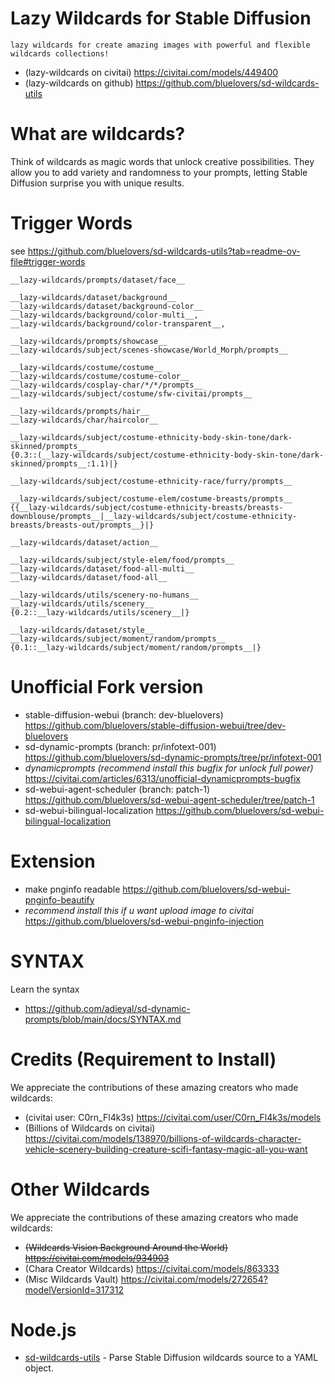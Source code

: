 # Lazy Wildcards for Stable Diffusion

    lazy wildcards for create amazing images with powerful and flexible wildcards collections!

- (lazy-wildcards on civitai)
  https://civitai.com/models/449400
- (lazy-wildcards on github)
  https://github.com/bluelovers/sd-wildcards-utils

# What are wildcards?

Think of wildcards as magic words that unlock creative possibilities. They allow you to add variety and randomness to your prompts, letting Stable Diffusion surprise you with unique results.

# Trigger Words

see https://github.com/bluelovers/sd-wildcards-utils?tab=readme-ov-file#trigger-words

```
__lazy-wildcards/prompts/dataset/face__

__lazy-wildcards/dataset/background__
__lazy-wildcards/dataset/background-color__
__lazy-wildcards/background/color-multi__, 
__lazy-wildcards/background/color-transparent__, 

__lazy-wildcards/prompts/showcase__
__lazy-wildcards/subject/scenes-showcase/World_Morph/prompts__

__lazy-wildcards/costume/costume__
__lazy-wildcards/costume/costume-color__
__lazy-wildcards/cosplay-char/*/*/prompts__
__lazy-wildcards/subject/costume/sfw-civitai/prompts__

__lazy-wildcards/prompts/hair__
__lazy-wildcards/char/haircolor__

__lazy-wildcards/subject/costume-ethnicity-body-skin-tone/dark-skinned/prompts__
{0.3::(__lazy-wildcards/subject/costume-ethnicity-body-skin-tone/dark-skinned/prompts__:1.1)|}

__lazy-wildcards/subject/costume-ethnicity-race/furry/prompts__

__lazy-wildcards/subject/costume-elem/costume-breasts/prompts__
{{__lazy-wildcards/subject/costume-ethnicity-breasts/breasts-downblouse/prompts__|__lazy-wildcards/subject/costume-ethnicity-breasts/breasts-out/prompts__}|}

__lazy-wildcards/dataset/action__

__lazy-wildcards/subject/style-elem/food/prompts__
__lazy-wildcards/dataset/food-all-multi__
__lazy-wildcards/dataset/food-all__

__lazy-wildcards/utils/scenery-no-humans__
__lazy-wildcards/utils/scenery__
{0.2::__lazy-wildcards/utils/scenery__|}

__lazy-wildcards/dataset/style__
__lazy-wildcards/subject/moment/random/prompts__
{0.1::__lazy-wildcards/subject/moment/random/prompts__|}
```

# Unofficial Fork version

- stable-diffusion-webui (branch: dev-bluelovers)
  https://github.com/bluelovers/stable-diffusion-webui/tree/dev-bluelovers
- sd-dynamic-prompts (branch: pr/infotext-001)
  https://github.com/bluelovers/sd-dynamic-prompts/tree/pr/infotext-001
- *dynamicprompts (recommend install this bugfix for unlock full power)*
  https://civitai.com/articles/6313/unofficial-dynamicprompts-bugfix
- sd-webui-agent-scheduler (branch: patch-1)
  https://github.com/bluelovers/sd-webui-agent-scheduler/tree/patch-1
- sd-webui-bilingual-localization
  https://github.com/bluelovers/sd-webui-bilingual-localization

# Extension

- make pnginfo readable
  https://github.com/bluelovers/sd-webui-pnginfo-beautify
- *recommend install this if u want upload image to civitai*
  https://github.com/bluelovers/sd-webui-pnginfo-injection

# SYNTAX

Learn the syntax

- https://github.com/adieyal/sd-dynamic-prompts/blob/main/docs/SYNTAX.md

# Credits (Requirement to Install)

We appreciate the contributions of these amazing creators who made wildcards:

- (civitai user: C0rn_Fl4k3s)
  https://civitai.com/user/C0rn_Fl4k3s/models
- (Billions of Wildcards on civitai)
  https://civitai.com/models/138970/billions-of-wildcards-character-vehicle-scenery-building-creature-scifi-fantasy-magic-all-you-want

# Other Wildcards

We appreciate the contributions of these amazing creators who made wildcards:

- ~~(Wildcards Vision Background Around the World)~~
  ~~https://civitai.com/models/934903~~
- (Chara Creator Wildcards)
  https://civitai.com/models/863333
- (Misc Wildcards Vault)
  https://civitai.com/models/272654?modelVersionId=317312

# Node.js

- [sd-wildcards-utils](https://www.npmjs.com/package/sd-wildcards-utils) - Parse Stable Diffusion wildcards source to a YAML object.
